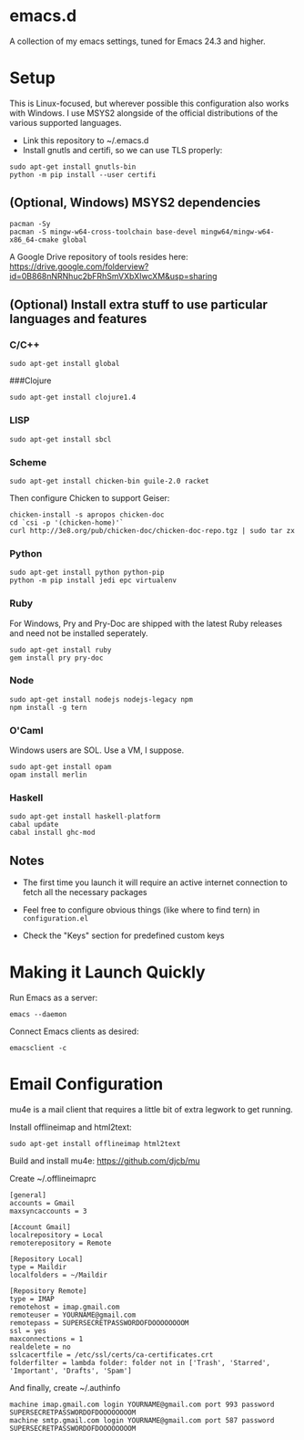 emacs.d
=======

A collection of my emacs settings, tuned for Emacs 24.3 and higher.

Setup
=====

This is Linux-focused, but wherever possible this configuration also works with Windows. I use MSYS2 alongside of the official distributions of the various supported languages.

* Link this repository to ~/.emacs.d
* Install gnutls and certifi, so we can use TLS properly:

```
sudo apt-get install gnutls-bin
python -m pip install --user certifi
```

## (Optional, Windows) MSYS2 dependencies

```
pacman -Sy
pacman -S mingw-w64-cross-toolchain base-devel mingw64/mingw-w64-x86_64-cmake global
```

A Google Drive repository of tools resides here:
https://drive.google.com/folderview?id=0B868nNRNhuc2bFRhSmVXbXIwcXM&usp=sharing

## (Optional) Install extra stuff to use particular languages and features

### C/C++

```
sudo apt-get install global
```

###Clojure

```
sudo apt-get install clojure1.4
```

### LISP

```
sudo apt-get install sbcl
```

### Scheme

```
sudo apt-get install chicken-bin guile-2.0 racket
```

Then configure Chicken to support Geiser:

```
chicken-install -s apropos chicken-doc
cd `csi -p '(chicken-home)'`
curl http://3e8.org/pub/chicken-doc/chicken-doc-repo.tgz | sudo tar zx
```

### Python

```
sudo apt-get install python python-pip 
python -m pip install jedi epc virtualenv
```

### Ruby

For Windows, Pry and Pry-Doc are shipped with the latest Ruby releases and need not be installed seperately.

```
sudo apt-get install ruby
gem install pry pry-doc
```

### Node

```
sudo apt-get install nodejs nodejs-legacy npm
npm install -g tern
```

### O'Caml

Windows users are SOL. Use a VM, I suppose.

```
sudo apt-get install opam
opam install merlin
```

### Haskell

```
sudo apt-get install haskell-platform
cabal update
cabal install ghc-mod
```

## Notes

* The first time you launch it will require an active internet connection to fetch all the necessary packages

* Feel free to configure obvious things (like where to find tern) in `configuration.el`

* Check the "Keys" section for predefined custom keys

Making it Launch Quickly
========================

Run Emacs as a server:

```
emacs --daemon
```

Connect Emacs clients as desired:

```
emacsclient -c
```

Email Configuration
===================

mu4e is a mail client that requires a little bit of extra legwork to get running.

Install offlineimap and html2text:

```
sudo apt-get install offlineimap html2text
```

Build and install mu4e:
https://github.com/djcb/mu

Create ~/.offlineimaprc

```
[general]
accounts = Gmail
maxsyncaccounts = 3

[Account Gmail]
localrepository = Local
remoterepository = Remote

[Repository Local]
type = Maildir
localfolders = ~/Maildir

[Repository Remote]
type = IMAP
remotehost = imap.gmail.com
remoteuser = YOURNAME@gmail.com
remotepass = SUPERSECRETPASSWORDOFDOOOOOOOOM
ssl = yes
maxconnections = 1
realdelete = no
sslcacertfile = /etc/ssl/certs/ca-certificates.crt
folderfilter = lambda folder: folder not in ['Trash', 'Starred', 'Important', 'Drafts', 'Spam']
```

And finally, create ~/.authinfo

```
machine imap.gmail.com login YOURNAME@gmail.com port 993 password SUPERSECRETPASSWORDOFDOOOOOOOOM
machine smtp.gmail.com login YOURNAME@gmail.com port 587 password SUPERSECRETPASSWORDOFDOOOOOOOOM
```

